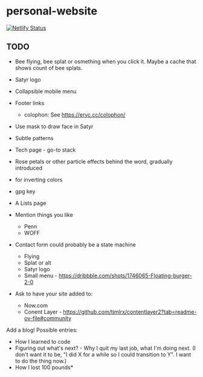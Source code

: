 # personal-website

[![Netlify Status](https://api.netlify.com/api/v1/badges/25314436-70b2-4c2a-9f5c-c00a36c2ea1b/deploy-status)](https://app.netlify.com/sites/josephwolfe/deploys)

## TODO

- Bee flying, bee splat or osmething when you click it. Maybe a cache that shows
  count of bee splats.
- Satyr logo
- Collapsible mobile menu
- Footer links
  - colophon: See https://eryc.cc/colophon/
- Use mask to draw face in Satyr
- Subtle patterns
- Tech page - go-to stack
- Rose petals or other particle effects behind the word, gradually introduced
- <filter-function> for inverting colors
- gpg key
- A Lists page
- Mention things you like
  - Penn
  - WOFF
- Contact form could probably be a state machine

  - Flying
  - Splat or alt
  - Satyr logo
  - Small menu - https://dribbble.com/shots/1746065-Floating-burger-2-0

- Ask to have your site added to:
  - Now.com
  - Conent Layer -
    https://github.com/timlrx/contentlayer2?tab=readme-ov-file#community

Add a blog! Possible entries:

- How I learned to code
- Figuring out what's next? - Why I quit my last job, what I'm doing next. (I
  don't want it to be, "I did X for a while so I could transition to Y". I want
  to do the thing now.)
- How I lost 100 pounds\*

